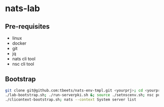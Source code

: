 # nats-lab

## Pre-requisites
* linux
* docker
* git
* jq
* nats cli tool
* nsc cli tool

## Bootstrap

```bash
git clone git@github.com:tbeets/nats-env-tmpl.git <yourprj>; cd <yourprj>
./lab-bootstrap.sh; ./run-serverpki.sh &; source ./setnscenv.sh; nsc push --all
./clicontext-bootstrap.sh; nats --context System server list
```

